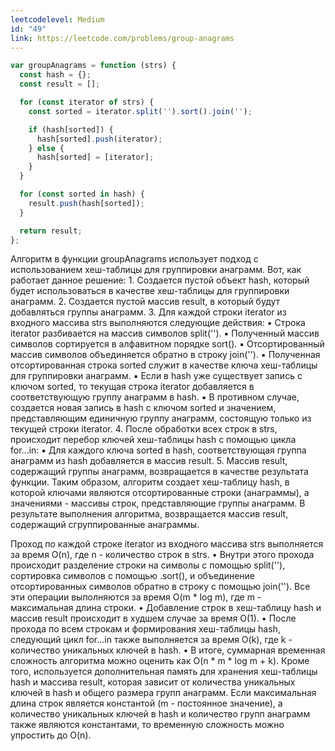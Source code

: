 ```yaml
---
leetcodelevel: Medium
id: "49"
link: https://leetcode.com/problems/group-anagrams
---
```

```javascript
var groupAnagrams = function (strs) {
  const hash = {};
  const result = [];

  for (const iterator of strs) {
    const sorted = iterator.split('').sort().join('');

    if (hash[sorted]) {
      hash[sorted].push(iterator);
    } else {
      hash[sorted] = [iterator];
    }
  }

  for (const sorted in hash) {
    result.push(hash[sorted]);
  }

  return result;
};
```

Алгоритм в функции groupAnagrams использует подход с использованием хеш-таблицы для группировки анаграмм.
Вот, как работает данное решение:
	1.	Создается пустой объект hash, который будет использоваться в качестве хеш-таблицы для группировки анаграмм.
	2.	Создается пустой массив result, в который будут добавляться группы анаграмм.
	3.	Для каждой строки iterator из входного массива strs выполняются следующие действия:
	▪	Строка iterator разбивается на массив символов split('').
	▪	Полученный массив символов сортируется в алфавитном порядке sort().
	▪	Отсортированный массив символов объединяется обратно в строку join('').
	▪	Полученная отсортированная строка sorted служит в качестве ключа хеш-таблицы для группировки анаграмм.
	▪	Если в hash уже существует запись с ключом sorted, то текущая строка iterator добавляется в соответствующую группу анаграмм в hash.
	▪	В противном случае, создается новая запись в hash с ключом sorted и значением, представляющим единичную группу анаграмм, состоящую только из текущей строки iterator.
	4.	После обработки всех строк в strs, происходит перебор ключей хеш-таблицы hash с помощью цикла for...in:
	▪	Для каждого ключа sorted в hash, соответствующая группа анаграмм из hash добавляется в массив result.
	5.	Массив result, содержащий группы анаграмм, возвращается в качестве результата функции.
Таким образом, алгоритм создает хеш-таблицу hash, в которой ключами являются отсортированные строки (анаграммы), а значениями - массивы строк, представляющие группы анаграмм. В результате выполнения алгоритма, возвращается массив result, содержащий сгруппированные анаграммы.

Проход по каждой строке iterator из входного массива strs выполняется за время O(n), где n - количество строк в strs.
	•	Внутри этого прохода происходит разделение строки на символы с помощью split(''), сортировка символов с помощью .sort(), и объединение отсортированных символов обратно в строку с помощью join(''). Все эти операции выполняются за время O(m * log m), где m - максимальная длина строки.
	•	Добавление строк в хеш-таблицу hash и массив result происходит в худшем случае за время O(1).
	•	После прохода по всем строкам и формирования хеш-таблицы hash, следующий цикл for...in также выполняется за время O(k), где k - количество уникальных ключей в hash.
	•	В итоге, суммарная временная сложность алгоритма можно оценить как O(n * m * log m + k).
Кроме того, используется дополнительная память для хранения хеш-таблицы hash и массива result, которая зависит от количества уникальных ключей в hash и общего размера групп анаграмм.
Если максимальная длина строк является константой (m - постоянное значение), а количество уникальных ключей в hash и количество групп анаграмм также являются константами, то временную сложность можно упростить до O(n).